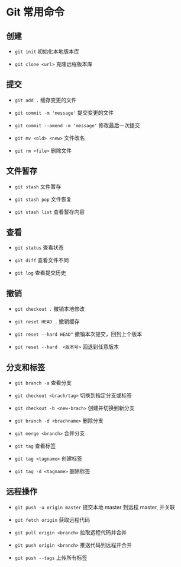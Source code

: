 # Git 常用命令

## 创建

+ `git init`  初始化本地版本库

+ `git clone <url>`  克隆远程版本库

## 提交

+ `git add .`  缓存变更的文件

+ `git commit -m 'message'`  提交变更的文件

+ `git commit --amend -m 'message'`  修改最后一次提交

+ `git mv <old> <new>`  文件改名

+ `git rm <file>` 删除文件

## 文件暂存

+ `git stash`  文件暂存

+ `git stash pop`  文件恢复

+ `git stash list`  查看暂存内容

## 查看

+ `git status`  查看状态

+ `git diff`  查看文件不同

+ `git log`  查看提交历史

## 撤销

+ `git checkout .`  撤销本地修改

+ `git reset HEAD .`  撤销缓存

+ `git reset --hard HEAD^`  撤销本次提交，回到上个版本

+ `git reset --hard  <版本号>`  回退到任意版本

## 分支和标签

+ `git branch -a`  查看分支

+ `git checkout <brach/tag>`  切换到指定分支或标签

+ `git checkout -b <new-brach>`  创建并切换到新分支

+ `git branch -d <brachname>`  删除分支

+ `git merge <branch>` 合并分支

+ `git tag`  查看标签

+ `git tag <tagname>`  创建标签

+ `git tag -d <tagname>` 删除标签

## 远程操作

+ `git push -u origin master`  提交本地 master 到远程 master, 并关联

+ `git fetch origin`  获取远程代码

+ `git pull origin <branch>`  拉取远程代码并合并

+ `git push origin <branch>`  推送代码到远程并合并

+ `git push --tags`  上传所有标签
